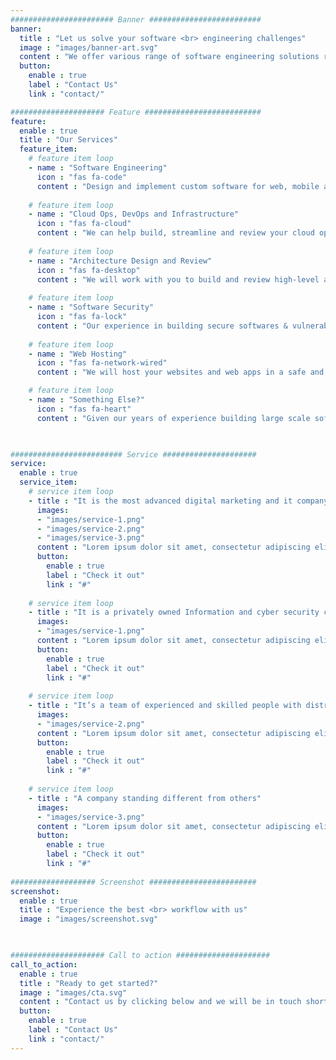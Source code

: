 ```yaml
---
####################### Banner #########################
banner:
  title : "Let us solve your software <br> engineering challenges"
  image : "images/banner-art.svg"
  content : "We offer various range of software engineering solutions ranging from custom software (web, mobile, desktop) development, cloud ops, architecture design and review and software security assessment. With combined experience of over 20 years building complex, large-scale, high-volume distributed apps and monolith as well as microservices-powered systems, we are here to solve complex technology needs for your business. We are very passionate about software engineering and technology and we like to work with you to understand the need and build the system that works today as well as in the future."
  button:
    enable : true
    label : "Contact Us"
    link : "contact/"

##################### Feature ##########################
feature:
  enable : true
  title : "Our Services"
  feature_item:
    # feature item loop
    - name : "Software Engineering"
      icon : "fas fa-code"
      content : "Design and implement custom software for web, mobile and desktop. We will provide impeccable quality in engineering and support."
      
    # feature item loop
    - name : "Cloud Ops, DevOps and Infrastructure"
      icon : "fas fa-cloud"
      content : "We can help build, streamline and review your cloud ops (aws, gcp, azure), devops, infrastructure and SRE functions."
      
    # feature item loop
    - name : "Architecture Design and Review"
      icon : "fas fa-desktop"
      content : "We will work with you to build and review high-level and detailed system architecture and also help implement the system following domain-driven design."
      
    # feature item loop
    - name : "Software Security"
      icon : "fas fa-lock"
      content : "Our experience in building secure softwares & vulnerability assessment and penetration testing will give us unique opportunity to help secure your software systems."
      
    # feature item loop
    - name : "Web Hosting"
      icon : "fas fa-network-wired"
      content : "We will host your websites and web apps in a safe and secure manner and also manage your domains for you. Ask us what you need and we will have it for you."

    # feature item loop
    - name : "Something Else?"
      icon : "fas fa-heart"
      content : "Given our years of experience building large scale software systems, we can work with you for any custom technology need you have."
      


######################### Service #####################
service:
  enable : true
  service_item:
    # service item loop
    - title : "It is the most advanced digital marketing and it company."
      images:
      - "images/service-1.png"
      - "images/service-2.png"
      - "images/service-3.png"
      content : "Lorem ipsum dolor sit amet, consectetur adipiscing elit. Consequat tristique eget amet, tempus eu at consecttur. Leo facilisi nunc viverra tellus. Ac laoreet sit vel consquat. consectetur adipiscing elit. Consequat tristique eget amet, tempus eu at consecttur. Leo facilisi nunc viverra tellus. Ac laoreet sit vel consquat."
      button:
        enable : true
        label : "Check it out"
        link : "#"
        
    # service item loop
    - title : "It is a privately owned Information and cyber security company"
      images:
      - "images/service-1.png"
      content : "Lorem ipsum dolor sit amet, consectetur adipiscing elit. Consequat tristique eget amet, tempus eu at consecttur. Leo facilisi nunc viverra tellus. Ac laoreet sit vel consquat. consectetur adipiscing elit. Consequat tristique eget amet, tempus eu at consecttur. Leo facilisi nunc viverra tellus. Ac laoreet sit vel consquat."
      button:
        enable : true
        label : "Check it out"
        link : "#"
        
    # service item loop
    - title : "It’s a team of experienced and skilled people with distributions"
      images:
      - "images/service-2.png"
      content : "Lorem ipsum dolor sit amet, consectetur adipiscing elit. Consequat tristique eget amet, tempus eu at consecttur. Leo facilisi nunc viverra tellus. Ac laoreet sit vel consquat. consectetur adipiscing elit. Consequat tristique eget amet, tempus eu at consecttur. Leo facilisi nunc viverra tellus. Ac laoreet sit vel consquat."
      button:
        enable : true
        label : "Check it out"
        link : "#"
        
    # service item loop
    - title : "A company standing different from others"
      images:
      - "images/service-3.png"
      content : "Lorem ipsum dolor sit amet, consectetur adipiscing elit. Consequat tristique eget amet, tempus eu at consecttur. Leo facilisi nunc viverra tellus. Ac laoreet sit vel consquat. consectetur adipiscing elit. Consequat tristique eget amet, tempus eu at consecttur. Leo facilisi nunc viverra tellus. Ac laoreet sit vel consquat."
      button:
        enable : true
        label : "Check it out"
        link : "#"
        
################### Screenshot ########################
screenshot:
  enable : true
  title : "Experience the best <br> workflow with us"
  image : "images/screenshot.svg"

  

##################### Call to action #####################
call_to_action:
  enable : true
  title : "Ready to get started?"
  image : "images/cta.svg"
  content : "Contact us by clicking below and we will be in touch shortly"
  button:
    enable : true
    label : "Contact Us"
    link : "contact/"
---
```

